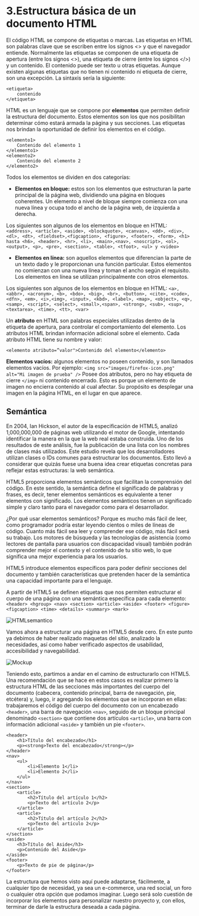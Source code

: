 # 3.Estructura básica de un documento HTML

El código HTML se compone de etiquetas o marcas. Las etiquetas en HTML son palabras clave que se escriben entre los signos <> y que el navegador entiende.
Normalmente las etiquetas se componen de una etiqueta de apertura (entre los signos <>), una etiqueta de cierre (entre los signos </>) y un contenido. El contenido puede ser texto u otras etiquetas. Aunque existen algunas etiquetas que no tienen ni contenido ni etiqueta de cierre, son una excepción. La sintaxis sería la siguiente:

```
<etiqueta>
    contenido
</etiqueta>    
```

HTML es un lenguaje que se compone por **elementos** que permiten definir la estructura del documento. Estos elementos son los que nos posibilitan determinar cómo estará armada la página y sus secciones. Las etiquetas nos brindan la oportunidad de definir los elementos en el código.

```
<elemento1>
    Contenido del elemento 1
</elemento1>
<elemento2>
    Contenido del elemento 2
</elemento2>
```

Todos los elementos se dividen en dos categorías:

- **Elementos en bloque:** estos son los elementos que estructuran la parte principal de la
página web, dividiendo una página en bloques coherentes. Un elemento a nivel de bloque
siempre comienza con una nueva línea y ocupa todo el ancho de la página web, de
izquierda a derecha.

Los siguientes son algunos de los elementos en bloque en HTML:
```<address>, <article>, <aside>, <blockquote>, <canvas>, <dd>, <div>, <dl>, <dt>, <fieldset>,<figcaption>, <figure>, <footer>, <form>, <h1> hasta <h6>, <header>, <hr>, <li>, <main>,<nav>, <noscript>, <ol>, <output>, <p>, <pre>, <section>, <table>, <tfoot>, <ul> y <video>```

- **Elementos en línea:** son aquellos elementos que diferencian la parte de un texto dado y le proporcionan una función particular. Estos elementos no comienzan con una nueva línea y toman el ancho según el requisito. Los elementos en línea se utilizan principalmente con otros elementos.

Los siguientes son algunos de los elementos en bloque en HTML:
```<a>, <abbr>, <acronym>, <b>, <bdo>, <big>, <br>, <button>, <cite>, <code>, <dfn>, <em>, <i>,<img>, <input>, <kbd>, <label>, <map>, <object>, <q>, <samp>, <script>, <select>, <small>,<span>, <strong>, <sub>, <sup>, <textarea>, <time>, <tt>, <var>```

Un **atributo** en HTML son palabras especiales utilizadas dentro de la etiqueta de apertura, para controlar el comportamiento del elemento. Los atributos HTML brindan información adicional sobre el elemento. Cada atributo HTML tiene su nombre y valor:

`<elemento atributo=”valor">Contenido del elemento</elemento>`

**Elementos vacíos:** algunos elementos no poseen contenido, y son llamados elementos vacíos. Por ejemplo:
`<img src="images/firefox-icon.png" alt="Mi imagen de prueba" />`
Posee dos atributos, pero no hay etiqueta de cierre `</img>` ni contenido encerrado. Esto es porque un elemento de imagen no encierra contenido al cual afectar. Su propósito es desplegar una imagen en la página HTML, en el lugar en que aparece.

## Semántica

En 2004, Ian Hickson, el autor de la especificación de HTML5, analizó 1,000,000,000 de páginas web utilizando el motor de Google, intentando identificar la manera en la que la web real estaba construida. Uno de los resultados de este análisis, fue la publicación de una lista con los nombres de clases más utilizados. Este estudio revela que los desarrolladores utilizan clases o IDs comunes para estructurar los documentos. Esto llevó a considerar que quizás fuese una buena idea crear etiquetas concretas para reflejar estas estructuras: la web semántica.

HTML5 proporciona elementos semánticos que facilitan la comprensión del código. En este sentido, la semántica define el significado de palabras y frases, es decir, tener elementos semánticos es equivalente a tener elementos con significado. Los elementos semánticos tienen un significado simple y claro tanto para el navegador como para el desarrollador.

¿Por qué usar elementos semánticos? Porque es mucho más fácil de leer, como programador podría estar leyendo cientos o miles de líneas de código. Cuanto más fácil sea leer y comprender ese código, más fácil será su trabajo.
Los motores de búsqueda y las tecnologías de asistencia (como lectores de pantalla para usuarios con discapacidad visual) también podrán comprender mejor el contexto y el contenido de tu sitio web, lo que significa una mejor experiencia para los usuarios.

HTML5 introduce elementos específicos para poder definir secciones del documento y también características que pretenden hacer de la semántica una capacidad importante para el lenguaje.

A partir de HTML5 se definen etiquetas que nos permiten estructurar el cuerpo de una página con una semántica específica para cada elemento: 
```<header> <hgroup> <nav> <section> <article> <aside> <footer> <figure> <figcaption> <time> <details> <summary> <mark>```

![HTMLsemantico](https://static.semrush.com/blog/uploads/media/0a/0f/0a0fd07d0a6ee7a7f893b0e21379c0ae/ES-Semantic-Search-Non-Semantic.png)

Vamos ahora a estructurar una página en HTML5 desde cero. En este punto ya debimos de haber realizado maquetas del sitio, analizado la necesidades, así como haber verificado aspectos de usabilidad, accesibilidad y navegabilidad.

![Mockup](https://img.freepik.com/vector-gratis/diseno-sitio-web-responsivo-diseno-plano_23-2149483805.jpg)

 Teniendo esto, partimos a andar en el camino de estructurarlo con HTML5. Una recomendación que se hace en estos casos es realizar primero la estructura HTML de las secciones más importantes del cuerpo del documento (cabecera, contenido principal, barra de navegación, pie, etcétera) y, luego, ir agregando los elementos que se incorporan en ellas: trabajaremos el código del cuerpo del documento con un encabezado `<header>`, una barra de navegación `<nav>`, seguido de un bloque principal denominado `<section>` que contiene dos artículos `<article>`, una barra con información adicional `<aside>` y también un pie `<footer>`.

```
<header>
    <h1>Título del encabezado</h1>
    <p><strong>Texto del encabezado</strong></p>
</header>
<nav>
    <ul>
        <li>Elemento 1</li>
        <li>Elemento 2</li>
    </ul>
</nav>
<section>
    <article>
        <h2>Título del artículo 1</h2>
        <p>Texto del artículo 2</p>
    </article>
    <article>
        <h2>Título del artículo 2</h2>
        <p>Texto del artículo 2</p>
    </article>
</section>
<aside>
    <h3>Título del Aside</h3>
    <p>Contenido del Aside</p>
</aside>
<footer>
    <p>Texto de pie de página</p>
</footer>
```

La estructura que hemos visto aquí puede adaptarse, fácilmente, a cualquier tipo de necesidad, ya sea un e-commerce, una red social, un foro o cualquier otra opción que podamos imaginar. Luego será solo cuestión de incorporar los elementos para personalizar nuestro proyecto y, con ellos, terminar de darle la estructura deseada a cada página.